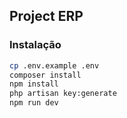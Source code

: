 ## Project ERP

### Instalação

```bash
cp .env.example .env
composer install
npm install
php artisan key:generate
npm run dev
